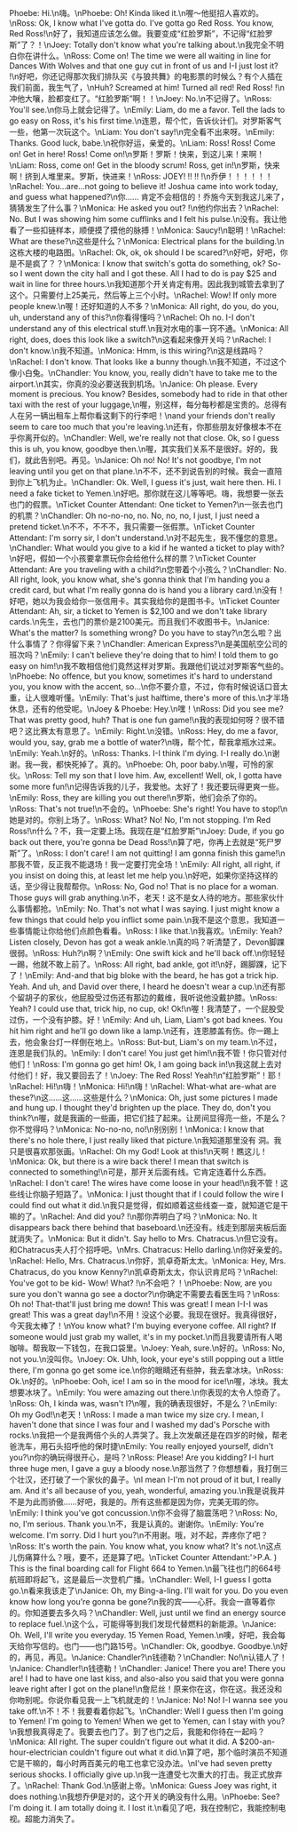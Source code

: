 Phoebe: Hi.\n嗨。\nPhoebe: Oh! Kinda liked it.\n喔～他挺招人喜欢的。\nRoss: Ok, I know what I've gotta do. I've gotta go Red Ross. You know, Red Ross!\n好了，我知道应该怎么做。我要变成“红脸罗斯”，不记得“红脸罗斯”了？！\nJoey: Totally don't know what you're talking about.\n我完全不明白你在讲什么。\nRoss: Come on! The time we were all waiting in line for Dances With Wolves and that one guy cut in front of us and I-I just lost it? !\n好吧，你还记得那次我们排队买《与狼共舞》的电影票的时候么？有个人插在我们前面，我生气了，\nHuh? Screamed at him! Turned all red! Red Ross! !\n冲他大嚷，脸都变红了。“红脸罗斯”啊！！\nJoey: No.\n不记得了。\nRoss: You'll see.\n你马上就会记得了。\nEmily: Liam, do me a favor. Tell the lads to go easy on Ross, it's his first time.\n连恩，帮个忙，告诉伙计们。对罗斯客气一些，他第一次玩这个。\nLiam: You don't say!\n完全看不出来呀。\nEmily: Thanks. Good luck, babe.\n祝你好运，亲爱的。\nLiam: Ross! Ross! Come on! Get in here! Ross! Come on!\n罗斯！罗斯！快来，到这儿来！来啊！\nLiam: Ross, come on! Get in the bloody scrum! Ross, get in!\n罗斯，快来啊！挤到人堆里来。罗斯，快进来！\nRoss: JOEY! !! !! !\n乔伊！！！！！！\nRachel: You...are...not going to believe it! Joshua came into work today, and guess what happened?\n你...... 肯定不会相信的！乔施今天到我这儿来了，猜猜发生了什么事？\nMonica: He asked you out? !\n他约你出去？\nRachel: No. But I was showing him some cufflinks and I felt his pulse.\n没有。我让他看了一些扣链样本，顺便摸了摸他的脉搏！\nMonica: Saucy!\n聪明！\nRachel: What are these?\n这些是什么？\nMonica: Electrical plans for the building.\n这栋大楼的电路图。\nRachel: Ok, ok, ok should I be scared?\n好吧，好吧，你是不是疯了？？\nMonica: I know that switch's gotta do something, ok? So-so I went down the city hall and I got these. All I had to do is pay $25 and wait in line for three hours.\n我知道那个开关肯定有用。因此我到城管去拿到了这个。只需要付上25美元，然后等上三个小时。\nRachel: Wow! If only more people knew.\n喔！还好知道的人不多？\nMonica: All right, do you, do you, uh, understand any of this?\n你看得懂吗？\nRachel: Oh no. I-I don't understand any of this electrical stuff.\n我对水电的事一窍不通。\nMonica: All right, does, does this look like a switch?\n这看起来像开关吗？\nRachel: I don't know.\n我不知道。\nMonica: Hmm, is this wiring?\n这是线路吗？\nRachel: I don't know. That looks like a bunny though.\n我不知道，不过这个像小白兔。\nChandler: You know, you, really didn't have to take me to the airport.\n其实，你真的没必要送我到机场。\nJanice: Oh please. Every moment is precious. You know? Besides, somebody had to ride in that other taxi with the rest of your luggage,\n喔，别这样，每分每秒都是宝贵的。总得有人在另一辆出租车上帮你看这剩下的行李吧！\nand your friends don't really seem to care too much that you're leaving.\n还有，你那些朋友好像根本不在乎你离开似的。\nChandler: Well, we're really not that close. Ok, so I guess this is uh, you know, goodbye then.\n喔，其实我们关系不是很好。好的，我们，就此告别吧。再见。\nJanice: Oh no! No! It's not goodbye, I'm not leaving until you get on that plane.\n不不，还不到说告别的时候。我会一直陪到你上飞机为止。\nChandler: Ok. Well, I guess it's just, wait here then. Hi. I need a fake ticket to Yemen.\n好吧。那你就在这儿等等吧。嗨，我想要一张去也门的假票。\nTicket Counter Attendant: One ticket to Yemen?\n一张去也门的机票？\nChandler: Oh no-no-no, no. No, no, no, I just, I just need a pretend ticket.\n不不，不不不，我只需要一张假票。\nTicket Counter Attendant: I'm sorry sir, I don't understand.\n对不起先生，我不懂您的意思。\nChandler: What would you give to a kid if he wanted a ticket to play with?\n好吧，假如一个小孩要拿票玩你会给他什么样的票？\nTicket Counter Attendant: Are you traveling with a child?\n您带着个小孩么？\nChandler: No. All right, look, you know what, she's gonna think that I'm handing you a credit card, but what I'm really gonna do is hand you a library card.\n没有！好吧，她以为我会给你一张信用卡。其实我给你的是图书卡。\nTicket Counter Attendant: Ah, sir, a ticket to Yemen is $2,100 and we don't take library cards.\n先生，去也门的票价是2100美元。而且我们不收图书卡。\nJanice: What's the matter? Is something wrong? Do you have to stay?\n怎么啦？出什么事情了？你得留下来？\nChandler: American Express?\n是美国航空公司的班次吗？\nEmily: I can't believe they're doing that to him! I told them to go easy on him!\n我不敢相信他们竟然这样对罗斯。我跟他们说过对罗斯客气些的。\nPhoebe: No offence, but you know, sometimes it's hard to understand you, you know with the accent, so...\n你不要介意，不过，你有时候说话口音太重，让人很难听懂。\nEmily: That's just halftime, there's more of this.\n才半场休息，还有的他受呢。\nJoey & Phoebe: Hey.\n嘿！\nRoss: Did you see me? That was pretty good, huh? That is one fun game!\n我的表现如何呀？很不错吧？这比赛太有意思了。\nEmily: Right.\n没错。\nRoss: Hey, do me a favor, would you, say, grab me a bottle of water?\n嗨，帮个忙，帮我拿瓶水过来。\nEmily: Yeah.\n好的。\nRoss: Thanks. I-I think I'm dying. I-I really do.\n谢谢。我—我，都快死掉了。真的。\nPhoebe: Oh, poor baby.\n喔，可怜的家伙。\nRoss: Tell my son that I love him. Aw, excellent! Well, ok, I gotta have some more fun!\n记得告诉我的儿子，我爱他。太好了！我还要玩得更爽一些。\nEmily: Ross, they are killing you out there!\n罗斯，他们会杀了你的。\nRoss: That's not true!\n不会的。\nPhoebe: She's right! You have to stop!\n她是对的。你别上场了。\nRoss: What? No! No, I'm not stopping. I'm Red Ross!\n什么？不，我一定要上场。我现在是“红脸罗斯”\nJoey: Dude, if you go back out there, you're gonna be Dead Ross!\n算了吧，你再上去就是“死尸罗斯”了。\nRoss: I don't care! I am not quitting! I am gonna finish this game!\n那我不管，反正我不能退场！我一定要打完全场！\nEmily: All right, all right, if you insist on doing this, at least let me help you.\n好吧，如果你坚持这样的话，至少得让我帮帮你。\nRoss: No, God no! That is no place for a woman. Those guys will grab anything.\n不，老天！这不是女人待的地方。那些家伙什么事情都抢。\nEmily: No. That's not what I was saying. I just might know a few things that could help you inflict some pain.\n我不是这个意思，我知道一些事情能让你给他们点颜色看看。\nRoss: I like that.\n我喜欢。\nEmily: Yeah? Listen closely, Devon has got a weak ankle.\n真的吗？听清楚了，Devon脚踝很弱。\nRoss: Huh?\n啊？\nEmily: One swift kick and he'll back off.\n你轻轻一踢，他就不敢上前了。\nRoss: All right, bad ankle, got it!\n好，踢脚踝，记下了！\nEmily: And-and that big bloke with the beard, he has got a trick hip. Yeah. And uh, and David over there, I heard he doesn't wear a cup.\n还有那个留胡子的家伙，他屁股受过伤还有那边的戴维，我听说他没戴护膝。\nRoss: Yeah? I could use that, trick hip, no cup, ok! Ok!\n喔！我清楚了，一个屁股受过伤，一个没有护膝。好！\nEmily: And uh, Liam, Liam's got bad knees. You hit him right and he'll go down like a lamp.\n还有，连恩膝盖有伤。你一踢上去，他会象台灯一样倒在地上。\nRoss: But-but, Liam's on my team.\n不过，连恩是我们队的。\nEmily: I don't care! You just get him!\n我不管！你只管对付他们！\nRoss: I'm gonna go get him! Ok, I am going back in!\n我这就上去对付他们！好，我又要回去了！\nJoey: The Red Ross! Yeah!\n“红脸罗斯”！耶！\nRachel: Hi!\n嗨！\nMonica: Hi!\n嗨！\nRachel: What-what are-what are these?\n这……这……这些是什么？\nMonica: Oh, just some pictures I made and hung up. I thought they'd brighten up the place. They do, don't you think?\n喔，就是我画的一些画，把它们挂了起来。让房间显得亮一些，不是么？你不觉得吗？\nMonica: No-no-no, no!\n别别别！\nMonica: I know that there's no hole there, I just really liked that picture.\n我知道那里没有 洞。我只是很喜欢那张画。\nRachel: Oh my God! Look at this!\n天啊！瞧这儿！\nMonica: Ok, but there is a wire back there! I mean that switch is connected to something!\n可是，那开关后面有线。它肯定连着什么东西。\nRachel: I don't care! The wires have come loose in your head!\n我不管！这些线让你脑子短路了。\nMonica: I just thought that if I could follow the wire I could find out what it did.\n我只是觉得，假如顺着这些线查一查，就知道它是干嘛的了。\nRachel: And did you? !\n那你弄明白了吗？\nMonica: No. It disappears back there behind that baseboard.\n还没有。线走到那层夹板后面就消失了。\nMonica: But it didn't. Say hello to Mrs. Chatracus.\n但它没有。和Chatracus夫人打个招呼吧。\nMrs. Chatracus: Hello darling.\n你好亲爱的。\nRachel: Hello, Mrs. Chatracus.\n你好，凯卓奇斯太太。\nMonica: Hey, Mrs. Chatracus, do you know Kenny?\n凯卓奇斯太太，你认识肯尼吗？\nRachel: You've got to be kid- Wow! What? !\n不会吧？！\nPhoebe: Now, are you sure you don't wanna go see a doctor?\n你确定不需要去看医生吗？\nRoss: Oh no! That-that'll just bring me down! This was great! I mean I-I-I was great! This was a great day!\n不用！没这个必要。我现在很好。我真得很好，今天我太棒了！\nYou know what? I'm buying everyone coffee. All right? If someone would just grab my wallet, it's in my pocket.\n而且我要请所有人喝咖啡。帮我取一下钱包，在我口袋里。\nJoey: Yeah, sure.\n好的。\nRoss: No, not you.\n没叫你。\nJoey: Ok. Uhh, look, your eye's still popping out a little there, I'm gonna go get some ice.\n你的眼睛还有些肿，我去拿冰块。\nRoss: Ok.\n好的。\nPhoebe: Ooh, ice! I am so in the mood for ice!\n喔，冰块。我太想要冰块了。\nEmily: You were amazing out there.\n你表现的太令人惊奇了。\nRoss: Oh, I kinda was, wasn't I?\n喔，我的确表现很好，不是么？\nEmily: Oh my God!\n老天！\nRoss: I made a man twice my size cry. I mean, I haven't done that since I was four and I washed my dad's Porsche with rocks.\n我把一个是我两倍个头的人弄哭了。我上次发飙还是在四岁的时候，帮老爸洗车，用石头招呼他的保时捷\nEmily: You really enjoyed yourself, didn't you?\n你的确玩得很开心，是吗？\nRoss: Please! Are you kidding? I-I hurt three huge men, I gave a guy a bloody nose.\n那当然了？你想想看，我打倒三个壮汉，还打破了一个家伙的鼻子。\nI mean I-I'm not proud of it but, I really am. And it's all because of you, yeah, wonderful, amazing you.\n我是说我并不是为此而骄傲……好吧，我是的。所有这些都是因为你，完美无瑕的你。\nEmily: I think you've got concussion.\n你不会得了脑震荡吧？\nRoss: No, no, I'm serious. Thank you.\n不，我是认真的。谢谢你。\nEmily: You're welcome. I'm sorry. Did I hurt you?\n不用谢。哦，对不起，弄疼你了吧？\nRoss: It's worth the pain. You know what, you know what? It's not.\n这点儿伤痛算什么？哦，要不，还是算了吧。\nTicket Counter Attendant:'>P.A. ) This is the final boarding call for Flight 664 to Yemen.\n最飞往也门的664号航班即将起飞，这是最后一次登机广播。\nChandler: Well, I-I guess I gotta go.\n看来我该走了\nJanice: Oh, my Bing-a-ling. I'll wait for you. Do you even know how long you're gonna be gone?\n我的宾——心肝。我会一直等着你的。你知道要去多久吗？\nChandler: Well, just until we find an energy source to replace fuel.\n这个么，可能得等到我们发现代替燃料的新能源。\nJanice: Oh. Well, I'll write you everyday. 15 Yemen Road, Yemen.\n噢，好吧，我会每天给你写信的。也门——也门路15号。\nChandler: Ok, goodbye. Goodbye.\n好的，再见，再见。\nJanice: Chandler?\n钱德勒？\nChandler: No!\n认错人了！\nJanice: Chandler!\n钱德勒！\nChandler: Janice! There you are! There you are! I had to have one last kiss, and also-also you said that you were gonna leave right after I got on the plane!\n詹尼丝！原来你在这，你在这。我还没和你吻别呢。你说你看见我一上飞机就走的！\nJanice: No! No! I-I wanna see you take off.\n不！不！我要看着你起飞。\nChandler: Well I guess then I'm going to Yemen! I'm going to Yemen! When we get to Yemen, can I stay with you?\n我想我真得走了。我要去也门了。到了也门之后，我能和你待在一起吗？\nMonica: All right. The super couldn't figure out what it did. A $200-an-hour-electrician couldn't figure out what it did.\n算了吧，那个临时演员不知道它是干嘛的，每小时两百美元的电工也拿它没办法。\nI've had seven pretty serious shocks. I officially give up.\n我一连遭受七次重大的打击。我正式放弃了。\nRachel: Thank God.\n感谢上帝。\nMonica: Guess Joey was right, it does nothing.\n我想乔伊是对的，这个开关的确没有什么用。\nPhoebe: See? I'm doing it. I am totally doing it. I lost it.\n看见了吧，我在控制它，我能控制电视。超能力消失了。
        